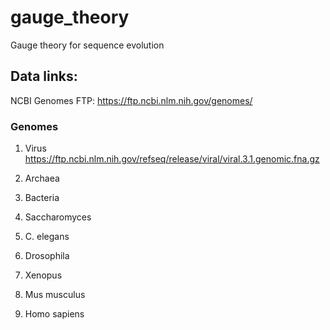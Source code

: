 # gauge_theory
Gauge theory for sequence evolution

## Data links:

NCBI Genomes FTP: https://ftp.ncbi.nlm.nih.gov/genomes/

### Genomes

1) Virus 
https://ftp.ncbi.nlm.nih.gov/refseq/release/viral/viral.3.1.genomic.fna.gz

2) Archaea 

3) Bacteria 

4) Saccharomyces

5) C. elegans

6) Drosophila

7) Xenopus

8) Mus musculus

9) Homo sapiens

